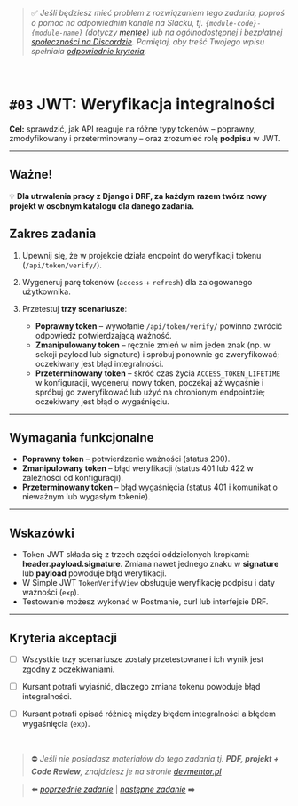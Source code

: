 > :white_check_mark: *Jeśli będziesz mieć problem z rozwiązaniem tego zadania, poproś o pomoc na odpowiednim kanale na Slacku, tj. `{module-code}-{module-name}` (dotyczy [mentee](https://devmentor.pl/mentoring-javascript/)) lub na ogólnodostępnej i bezpłatnej [społeczności na Discordzie](https://devmentor.pl/discord). Pamiętaj, aby treść Twojego wpisu spełniała [odpowiednie kryteria](https://devmentor.pl/jak-prosic-o-pomoc/).*

&nbsp;

# `#03` JWT: Weryfikacja integralności

**Cel:** sprawdzić, jak API reaguje na różne typy tokenów – poprawny, zmodyfikowany i przeterminowany – oraz zrozumieć rolę **podpisu** w JWT.

---

## Ważne!

💡 **Dla utrwalenia pracy z Django i DRF, za każdym razem twórz nowy projekt w osobnym katalogu dla danego zadania.**



## Zakres zadania

1. Upewnij się, że w projekcie działa endpoint do weryfikacji tokenu (`/api/token/verify/`).
2. Wygeneruj parę tokenów (`access` + `refresh`) dla zalogowanego użytkownika.
3. Przetestuj **trzy scenariusze**:

   * **Poprawny token** – wywołanie `/api/token/verify/` powinno zwrócić odpowiedź potwierdzającą ważność.
   * **Zmanipulowany token** – ręcznie zmień w nim jeden znak (np. w sekcji payload lub signature) i spróbuj ponownie go zweryfikować; oczekiwany jest błąd integralności.
   * **Przeterminowany token** – skróć czas życia `ACCESS_TOKEN_LIFETIME` w konfiguracji, wygeneruj nowy token, poczekaj aż wygaśnie i spróbuj go zweryfikować lub użyć na chronionym endpointzie; oczekiwany jest błąd o wygaśnięciu.

---

## Wymagania funkcjonalne

* **Poprawny token** – potwierdzenie ważności (status 200).
* **Zmanipulowany token** – błąd weryfikacji (status 401 lub 422 w zależności od konfiguracji).
* **Przeterminowany token** – błąd wygaśnięcia (status 401 i komunikat o nieważnym lub wygasłym tokenie).

---

## Wskazówki

* Token JWT składa się z trzech części oddzielonych kropkami: **header.payload.signature**. Zmiana nawet jednego znaku w **signature** lub **payload** powoduje błąd weryfikacji.
* W Simple JWT `TokenVerifyView` obsługuje weryfikację podpisu i daty ważności (`exp`).
* Testowanie możesz wykonać w Postmanie, curl lub interfejsie DRF.

---

## Kryteria akceptacji

* [ ] Wszystkie trzy scenariusze zostały przetestowane i ich wynik jest zgodny z oczekiwaniami.
* [ ] Kursant potrafi wyjaśnić, dlaczego zmiana tokenu powoduje błąd integralności.
* [ ] Kursant potrafi opisać różnicę między błędem integralności a błędem wygaśnięcia (`exp`).


&nbsp;
> :no_entry: *Jeśli nie posiadasz materiałów do tego zadania tj. **PDF, projekt + Code Review**, znajdziesz je na stronie [devmentor.pl](https://devmentor.pl/workshop-{module-name})*

> :arrow_left: [*poprzednie zadanie*](./../02) | [*następne zadanie*](./../04) :arrow_right:
